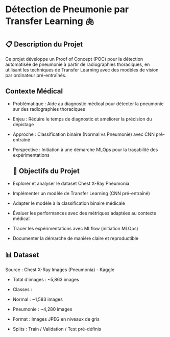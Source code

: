 # Détection de Pneumonie par Transfer Learning 🫁
## 📋 Description du Projet
Ce projet développe un Proof of Concept (POC) pour la détection automatisée de pneumonie à partir de radiographies thoraciques, en utilisant les techniques de Transfer Learning avec des modèles de vision par ordinateur pré-entraînés.

## Contexte Médical

- Problématique : Aide au diagnostic médical pour détecter la pneumonie sur des radiographies thoraciques
- Enjeu : Réduire le temps de diagnostic et améliorer la précision du dépistage
- Approche : Classification binaire (Normal vs Pneumonie) avec CNN pré-entraîné
- Perspective : Initiation à une démarche MLOps pour la traçabilité des expérimentations

  ## 🎯 Objectifs du Projet

 - Explorer et analyser le dataset Chest X-Ray Pneumonia
 - Implémenter un modèle de Transfer Learning (CNN pré-entraîné)
 - Adapter le modèle à la classification binaire médicale
 - Évaluer les performances avec des métriques adaptées au contexte médical
 - Tracer les expérimentations avec MLflow (initiation MLOps)
 - Documenter la démarche de manière claire et reproductible

## 📊 Dataset
Source : Chest X-Ray Images (Pneumonia) - Kaggle

- Total d'images : ~5,863 images
- Classes :

- Normal : ~1,583 images
- Pneumonie : ~4,280 images


- Format : Images JPEG en niveaux de gris
- Splits : Train / Validation / Test pré-définis
